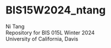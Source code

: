 # BIS15W2024_ntang
Ni Tang   
Repository for BIS 015L Winter 2024  
University of California, Davis  